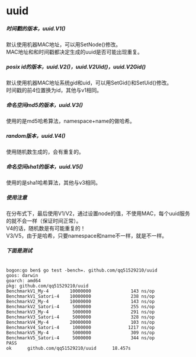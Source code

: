 # uuid

<h5>时间戳的版本，uuid.V1()</h5>
<p>
默认使用机器MAC地址，可以用SetNode()修改。<br>
MAC地址和和时间戳都决定生成的uuid是否可能出现重复。
</p>

<h5>posix id的版本，uuid.V2()，uuid.V2Uid()，uuid.V2Gid()</h5>
<p>
默认使用机器MAC地址系统gid和uid，可以用SetGid()和SetUid()修改。<br>
时间戳的前4位置换为id，其他与v1相同。
</p>

<h5>命名空间md5的版本，uuid.V3()</h5>
<p>使用的是md5哈希算法，namespace+name的做哈希。</p>

<h5>random版本，uuid.V4()</h5>
<p>使用随机数生成的，会有重复的。</p>

<h5>命名空间sha1的版本，uuid.V5()</h5>
<p>使用的是sha1哈希算法，其他与v3相同。</p>

<h5>使用注意</h5>
<p>在分布式下，最后使用V1/V2，通过设置node的值，不使用MAC，每个uuid服务的就不会一样（保证时间正常）。<br>
V4的话，随机数是有可能重复的！<br>
V3/V5，由于是哈希，只要namespace和name不一样，就是不一样。</p>

<h5>下面是测试</h5>
<pre>
<code>
bogon:go ben$ go test -bench=. github.com/qq51529210/uuid
goos: darwin
goarch: amd64 
pkg: github.com/qq51529210/uuid 
BenchmarkV1_My-4        10000000               143 ns/op 
BenchmarkV1_Satori-4    10000000               238 ns/op 
BenchmarkV2_My-4        10000000               143 ns/op 
BenchmarkV2_Satori-4     5000000               255 ns/op 
BenchmarkV3_My-4         5000000               291 ns/op 
BenchmarkV3_Satori-4     5000000               328 ns/op 
BenchmarkV4_My-4        20000000               103 ns/op 
BenchmarkV4_Satori-4     1000000              1217 ns/op 
BenchmarkV5_My-4         5000000               309 ns/op 
BenchmarkV5_Satori-4     5000000               344 ns/op 
PASS 
ok      github.com/qq51529210/uuid      18.457s 
</cdoe>
</pre>
